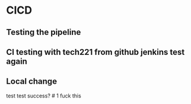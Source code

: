 # CICD 

## Testing the pipeline

## CI testing with tech221 from github jenkins test again

## Local change

test test success? # 1 fuck this
